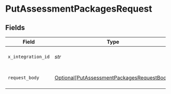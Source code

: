 # PutAssessmentPackagesRequest


## Fields

| Field                                                                                                     | Type                                                                                                      | Required                                                                                                  | Description                                                                                               |
| --------------------------------------------------------------------------------------------------------- | --------------------------------------------------------------------------------------------------------- | --------------------------------------------------------------------------------------------------------- | --------------------------------------------------------------------------------------------------------- |
| `x_integration_id`                                                                                        | *str*                                                                                                     | :heavy_check_mark:                                                                                        | ID of the integration you want to interact with.                                                          |
| `request_body`                                                                                            | [Optional[PutAssessmentPackagesRequestBody]](../../models/operations/putassessmentpackagesrequestbody.md) | :heavy_minus_sign:                                                                                        | PUT /assessment/packages request body                                                                     |